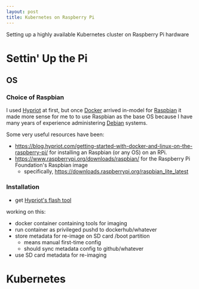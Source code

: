 ```yaml
---
layout: post
title: Kubernetes on Raspberry Pi
---
```


Setting up a highly available Kubernetes cluster on Raspberry Pi hardware

# Settin' Up the Pi

## OS

### Choice of Raspbian

I used [Hypriot](https://hypriot.com "Hypriot") at first, but once [Docker](https://www.docker.com "Docker") arrived in-model for [Raspbian](https://www.raspbian.org "Raspbian") it made more sense for me to to use Raspbian as the base OS because I have many years of experience administering [Debian](https://www.debian.org/ "Debian") systems.

Some very useful resources have been:
* <https://blog.hypriot.com/getting-started-with-docker-and-linux-on-the-raspberry-pi/> for installing an Raspbian (or any OS) on an RPi.
* <https://www.raspberrypi.org/downloads/raspbian/> for the Raspberry Pi Foundation's Raspbian image
  * specifically, <https://downloads.raspberrypi.org/raspbian_lite_latest> 

### Installation

* get [Hypriot's flash tool](https://github.com/hypriot/flash)

working on this:
* docker container containing tools for imaging
* run container as privileged pushd to dockerhub/whatever
* store metadata for re-image on SD card /boot partition
  * means manual first-time config
  * should sync metadata config to github/whatever
* use SD card metadata for re-imaging


# Kubernetes